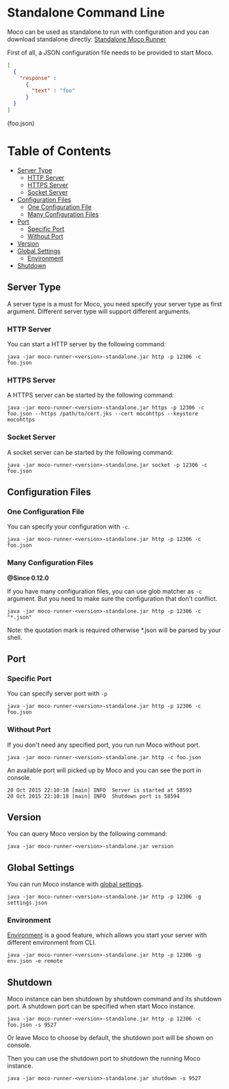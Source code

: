 # Standalone Command Line

Moco can be used as standalone to run with configuration and you can download standalone directly:
[Standalone Moco Runner](http://central.maven.org/maven2/com/github/dreamhead/moco-runner/1.1.0/moco-runner-1.1.0-standalone.jar)

First of all, a JSON configuration file needs to be provided to start Moco.

```json
[
  {
    "response" :
      {
        "text" : "foo"
      }
  }
]
```
(foo.json)

Table of Contents
=================

* [Server Type](#server-type)
  * [HTTP Server](#http-server)
  * [HTTPS Server](#https-server)
  * [Socket Server](#socket-server)
* [Configuration Files](#configuration-files)
  * [One Configuration File](#one-configuration-file)
  * [Many Configuration Files](#many-configuration-files)
* [Port](#port)
  * [Specific Port](#specific-port)
  * [Without Port](#without-port)
* [Version](#version)
* [Global Settings](#global-settings)
  * [Environment](#environment)
* [Shutdown](#shutdown)

## Server Type

A server type is a must for Moco, you need specify your server type as first argument. Different server type will support different arguments.

### HTTP Server

You can start a HTTP server by the following command:

```shell
java -jar moco-runner-<version>-standalone.jar http -p 12306 -c foo.json
```

### HTTPS Server

A HTTPS server can be started by the following command:

```shell
java -jar moco-runner-<version>-standalone.jar https -p 12306 -c foo.json --https /path/to/cert.jks --cert mocohttps --keystore mocohttps
```

### Socket Server

A socket server can be started by the following command:

```shell
java -jar moco-runner-<version>-standalone.jar socket -p 12306 -c foo.json
```

## Configuration Files

### One Configuration File

You can specify your configuration with `-c`.

```shell
java -jar moco-runner-<version>-standalone.jar http -p 12306 -c foo.json
```

### Many Configuration Files
**@Since 0.12.0**

If you have many configuration files, you can use glob matcher as `-c` argument.
But you need to make sure the configuration that don't conflict.

```shell
java -jar moco-runner-<version>-standalone.jar http -p 12306 -c "*.json"
```

Note: the quotation mark is required otherwise *.json will be parsed by your shell.

## Port

### Specific Port

You can specify server port with `-p`

```shell
java -jar moco-runner-<version>-standalone.jar http -p 12306 -c foo.json
```

### Without Port

If you don't need any specified port, you run run Moco without port.

```shell
java -jar moco-runner-<version>-standalone.jar http -c foo.json
```

An available port will picked up by Moco and you can see the port in console.

```shell
20 Oct 2015 22:10:18 [main] INFO  Server is started at 58593
20 Oct 2015 22:10:18 [main] INFO  Shutdown port is 58594
```

## Version

You can query Moco version by the following command: 

```shell
java -jar moco-runner-<version>-standalone.jar version
```

## Global Settings

You can run Moco instance with [global settings](global-settings.md).

```shell
java -jar moco-runner-<version>-standalone.jar http -p 12306 -g settings.json
```

### Environment

[Environment](global-settings.md#environment) is a good feature, which allows you start your server with different environment from CLI.

```shell
java -jar moco-runner-<version>-standalone.jar http -p 12306 -g env.json -e remote
```

## Shutdown

Moco instance can ben shutdown by shutdown command and its shutdown port. A shutdown port can be specified when start Moco instance.

```shell
java -jar moco-runner-<version>-standalone.jar http -p 12306 -c foo.json -s 9527
```

Or leave Moco to choose by default, the shutdown port will be shown on console.

Then you can use the shutdown port to shutdown the running Moco instance.

```shell
java -jar moco-runner-<version>-standalone.jar shutdown -s 9527
```
